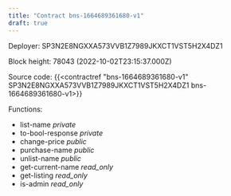 ```yaml
---
title: "Contract bns-1664689361680-v1"
draft: true
---
```

Deployer: SP3N2E8NGXXA573VVB1Z7989JKXCT1VST5H2X4DZ1


 



Block height: 78043 (2022-10-02T23:15:37.000Z)

Source code: {{<contractref "bns-1664689361680-v1" SP3N2E8NGXXA573VVB1Z7989JKXCT1VST5H2X4DZ1 bns-1664689361680-v1>}}

Functions:

* list-name _private_
* to-bool-response _private_
* change-price _public_
* purchase-name _public_
* unlist-name _public_
* get-current-name _read_only_
* get-listing _read_only_
* is-admin _read_only_
